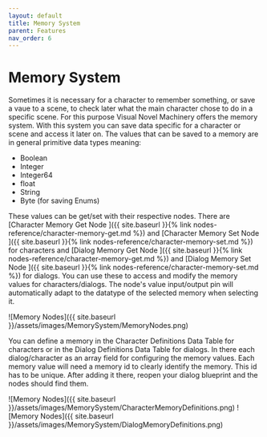 ```yaml
---
layout: default
title: Memory System
parent: Features
nav_order: 6
---
```


# Memory System
Sometimes it is necessary for a character to remember something, or save a vaue to a scene, to check later what the main character chose to do in a specific scene. For this purpose Visual Novel Machinery offers the memory system. With this system you can save data specific for a character or scene and access it later on. The values that can be saved to a memory are in general primitive data types meaning:
- Boolean
- Integer
- Integer64
- float
- String
- Byte (for saving Enums)

These values can be get/set with their respective nodes. There are [Character Memory Get Node ]({{ site.baseurl }}{% link nodes-reference/character-memory-get.md %}) and [Character Memory Set Node ]({{ site.baseurl }}{% link nodes-reference/character-memory-set.md %}) for characters and [Dialog Memory Get Node ]({{ site.baseurl }}{% link nodes-reference/character-memory-get.md %}) and [Dialog Memory Set Node ]({{ site.baseurl }}{% link nodes-reference/character-memory-set.md %}) for dialogs. You can use these to access and modify the memory values for characters/dialogs. The node's value input/output pin will automatically adapt to the datatype of the selected memory when selecting it.

![Memory Nodes]({{ site.baseurl }}/assets/images/MemorySystem/MemoryNodes.png)

You can define a memory in the Character Definitions Data Table for characters or in the Dialog Definitions Data Table for dialogs. In there each dialog/character as an array field for configuring the memory values. Each memory value will need a memory id to clearly identify the memory. This id has to be unique. After adding it there, reopen your dialog blueprint and the nodes should find them.

![Memory Nodes]({{ site.baseurl }}/assets/images/MemorySystem/CharacterMemoryDefinitions.png)
![Memory Nodes]({{ site.baseurl }}/assets/images/MemorySystem/DialogMemoryDefinitions.png)


